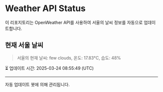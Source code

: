 
# Weather API Status

이 리포지토리는 OpenWeather API를 사용하여 서울의 날씨 정보를 자동으로 업데이트합니다.

## 현재 서울 날씨
> 서울의 현재 날씨: few clouds, 온도: 17.83°C, 습도: 48%

⏳ 업데이트 시간: 2025-03-24 08:55:49 (UTC)

---
자동 업데이트 봇에 의해 관리됩니다.
